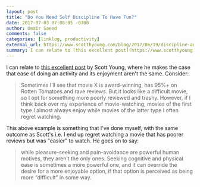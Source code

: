 ```yaml
---
layout: post
title: "Do You Need Self Discipline To Have Fun?"
date: 2017-07-03 07:08:05 -0700
author: Umair Saeed
comments: false
categories: [linklog, productivity]
external_url: https://www.scotthyoung.com/blog/2017/06/19/discipline-and-fun/
summary: I can relate to [this excellent post](https://www.scotthyoung.com/blog/2017/06/19/discipline-and-fun/) by Scott Young, where he makes the case that ease of doing an activity and its enjoyment aren't the same.
---
```


I can relate to [this excellent post](https://www.scotthyoung.com/blog/2017/06/19/discipline-and-fun/) by Scott Young, where he makes the case that ease of doing an activity and its enjoyment aren't the same. Consider:

<!--more-->

> Sometimes I’ll see that movie X is award-winning, has 95%+ on Rotten Tomatoes and rave reviews. But it looks like a difficult movie, so I opt for something more poorly reviewed and trashy. However, if I think back over my experience of movie-watching, movies of the first type I almost always enjoy while movies of the latter type I often regret watching.

This above example is something that I've done myself, with the same outcome as Scott's i.e. I end up regret watching a movie that has poorer reviews but was "easier" to watch. He goes on to say:

> while pleasure-seeking and pain-avoidance are powerful human motives, they aren’t the only ones. Seeking cognitive and physical ease is sometimes a more powerful one, and it can override the desire for a more enjoyable option, if that option is perceived as being more “difficult” in some way.


